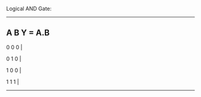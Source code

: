 Logical AND Gate:

----------------------------
A       B      Y = A.B
----------------------------

0       0         0      |

0       1         0      |

1       0         0      |
 
1       1         1      |

--------------------------
